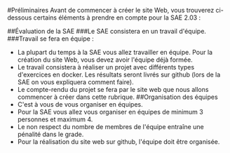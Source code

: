 #Préliminaires
Avant de commencer à créer le site Web, vous trouverez ci-dessous certains éléments à prendre en compte pour la SAE 2.03 :

##Évaluation de la SAE
###Le SAE consistera en un travail d'équipe.
###Travail se fera en équipe :
- La plupart du temps à la SAE vous allez travailler en équipe. Pour la création du site Web, vous devez avoir l'équipe déjà formée.
- Le travail consistera à réaliser un projet avec différents types d'exercices en docker. Les résultats seront livrés sur github (lors de la SAE on vous expliquera comment faire).
- Le compte-rendu du projet se fera par le site web que nous allons commencer à créer dans cette rubrique.
##Organisation des équipes
- C'est à vous de vous organiser en équipes.
- Pour la SAE vous allez vous organiser en équipes de minimum 3 personnes et maximum 4.
- Le non respect du nombre de membres de l'équipe entraîne une pénalité dans le grade.
- Pour la réalisation du site web sur github, l'équipe doit être organisée.
